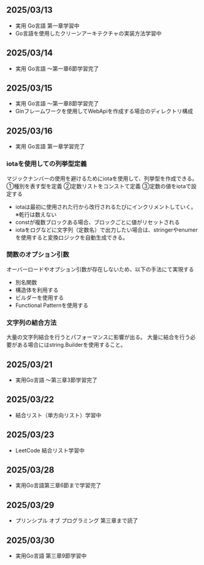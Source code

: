 ## 2025/03/13
- 実用 Go言語 第一章学習中
- Go言語を使用したクリーンアーキテクチャの実装方法学習中

## 2025/03/14
- 実用 Go言語 〜第一章6節学習完了

## 2025/03/15
- 実用 Go言語 〜第一章8節学習完了
- Ginフレームワークを使用してWebApiを作成する場合のディレクトリ構成

## 2025/03/16
- 実用 Go言語 第一章学習完了
### iotaを使用しての列挙型定義
マジックナンバーの使用を避けるためにiotaを使用して、列挙型を作成できる。
①種別を表す型を定義
②定数リストをコンストて定義
③定数の値をiotaで設定する
- iotaは最初に使用された行から改行されるたびにインクリメントしていく。
※乾行は数えない
- constが複数ブロックある場合、ブロックごとに値がリセットされる
- iotaをログなどに文字列（定数名）で出力したい場合は、stringerやenumerを使用すると変換ロジックを自動生成できる。
### 関数のオプション引数
オーバーロードやオプション引数が存在しないため、以下の手法にて実現する
- 別名関数
- 構造体を利用する
- ビルダーを使用する
- Functional Patternを使用する
### 文字列の結合方法
大量の文字列結合を行うとパフォーマンスに影響が出る。
大量に結合を行う必要がある場合にはstring.Builderを使用すること。

## 2025/03/21
- 実用Go言語 〜第三章3節学習完了

## 2025/03/22
- 結合リスト（単方向リスト）学習中

## 2025/03/23
- LeetCode 結合リスト学習中

## 2025/03/28 
- 実用Go言語第三章6節まで学習完了

## 2025/03/29
- プリンシプル オブ プログラミング 第三章まで読了

## 2025/03/30
- 実用Go言語 第三章9節学習中 
